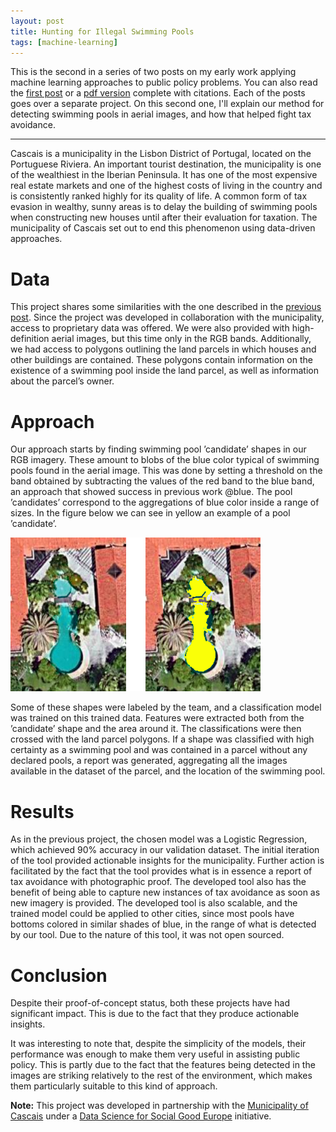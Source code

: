 ```yaml
---
layout: post
title: Hunting for Illegal Swimming Pools
tags: [machine-learning]
---
```


This is the second in a series of two posts on my early work applying machine learning approaches to public policy problems. You can also read the [first post](http://blog.louro.xyz/2020/02/03/detecting-green-rooftops-in-rotterdam) or a [pdf version](http://louro.xyz/ml-public-policy.pdf) complete with citations. Each of the posts goes over a separate project. On this second one, I'll explain our method for detecting swimming pools in aerial images, and how that helped fight tax avoidance.

***

Cascais is a municipality in the Lisbon District of Portugal, located on the Portuguese Riviera. An important tourist destination, the municipality is one of the wealthiest in the Iberian Peninsula. It has one of the most expensive real estate markets and one of the highest costs of living in the country and is consistently ranked highly for its quality of life. A common form of tax evasion in wealthy, sunny areas is to delay the building of swimming pools when constructing new houses until after their evaluation for taxation. The municipality of Cascais set out to end this phenomenon using data-driven approaches.

# Data

This project shares some similarities with the one described in the [previous post](http://blog.louro.xyz/2020/02/03/detecting-green-rooftops-in-rotterdam). Since the project was developed in collaboration with the municipality, access to proprietary data was offered. We were also provided with high-definition aerial images, but this time only in the RGB bands. Additionally, we had access to polygons outlining the land parcels in which houses and other buildings are contained. These polygons contain information on the existence of a swimming pool inside the land parcel, as well as information about the parcel’s owner.

# Approach

Our approach starts by finding swimming pool ’candidate’ shapes in our RGB imagery. These amount to blobs of the blue color typical of swimming pools found in the aerial image. This was done by setting a threshold on the band obtained by subtracting the values of the red band to the blue band, an approach that showed success in previous work @blue. The pool ’candidates’ correspond to the aggregations of blue color inside a range of sizes. In the figure below we can see in yellow an example of a pool ’candidate’.

<div style="text-align:center; width:400px"><img src="/assets/images/pool.png" /></div>

Some of these shapes were labeled by the team, and a classification model was trained on this trained data. Features were extracted both from the ’candidate’ shape and the area around it. The classifications were then crossed with the land parcel polygons. If a shape was classified with high certainty as a swimming pool and was contained in a parcel without any declared pools, a report was generated, aggregating all the images available in the dataset of the parcel, and the location of the swimming pool.

# Results

As in the previous project, the chosen model was a Logistic Regression, which achieved 90% accuracy in our validation dataset. The initial iteration of the tool provided actionable insights for the municipality. Further action is facilitated by the fact that the tool provides what is in essence a report of tax avoidance with photographic proof. The developed tool also has the benefit of being able to capture new instances of tax avoidance as soon as new imagery is provided. The developed tool is also scalable, and the trained model could be applied to other cities, since most pools have bottoms colored in similar shades of blue, in the range of what is detected by our tool. Due to the nature of this tool, it was not open sourced.

# Conclusion

Despite their proof-of-concept status, both these projects have had significant impact. This is due to the fact that they produce actionable insights.

It was interesting to note that, despite the simplicity of the models, their performance was enough to make them very useful in assisting public policy. This is partly due to the fact that the features being detected in the images are striking relatively to the rest of the environment, which makes them particularly suitable to this kind of approach.

**Note:** This project was developed in partnership with the [Municipality of Cascais](https://www.cascais.pt/) under a [Data Science for Social Good Europe](http://www.dssgfellowship.org/europe/) initiative.
